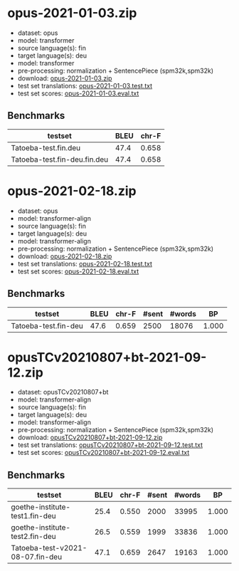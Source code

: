 # opus-2021-01-03.zip

* dataset: opus
* model: transformer
* source language(s): fin
* target language(s): deu
* model: transformer
* pre-processing: normalization + SentencePiece (spm32k,spm32k)
* download: [opus-2021-01-03.zip](https://object.pouta.csc.fi/Tatoeba-MT-models/fin-deu/opus-2021-01-03.zip)
* test set translations: [opus-2021-01-03.test.txt](https://object.pouta.csc.fi/Tatoeba-MT-models/fin-deu/opus-2021-01-03.test.txt)
* test set scores: [opus-2021-01-03.eval.txt](https://object.pouta.csc.fi/Tatoeba-MT-models/fin-deu/opus-2021-01-03.eval.txt)

## Benchmarks

| testset               | BLEU  | chr-F |
|-----------------------|-------|-------|
| Tatoeba-test.fin.deu 	| 47.4 	| 0.658 |
| Tatoeba-test.fin-deu.fin.deu 	| 47.4 	| 0.658 |








# opus-2021-02-18.zip

* dataset: opus
* model: transformer-align
* source language(s): fin
* target language(s): deu
* model: transformer-align
* pre-processing: normalization + SentencePiece (spm32k,spm32k)
* download: [opus-2021-02-18.zip](https://object.pouta.csc.fi/Tatoeba-MT-models/fin-deu/opus-2021-02-18.zip)
* test set translations: [opus-2021-02-18.test.txt](https://object.pouta.csc.fi/Tatoeba-MT-models/fin-deu/opus-2021-02-18.test.txt)
* test set scores: [opus-2021-02-18.eval.txt](https://object.pouta.csc.fi/Tatoeba-MT-models/fin-deu/opus-2021-02-18.eval.txt)

## Benchmarks

| testset | BLEU  | chr-F | #sent | #words | BP |
|---------|-------|-------|-------|--------|----|
| Tatoeba-test.fin-deu 	| 47.6 	| 0.659 	| 2500 	| 18076 	| 1.000 |


# opusTCv20210807+bt-2021-09-12.zip

* dataset: opusTCv20210807+bt
* model: transformer-align
* source language(s): fin
* target language(s): deu
* model: transformer-align
* pre-processing: normalization + SentencePiece (spm32k,spm32k)
* download: [opusTCv20210807+bt-2021-09-12.zip](https://object.pouta.csc.fi/Tatoeba-MT-models/fin-deu/opusTCv20210807+bt-2021-09-12.zip)
* test set translations: [opusTCv20210807+bt-2021-09-12.test.txt](https://object.pouta.csc.fi/Tatoeba-MT-models/fin-deu/opusTCv20210807+bt-2021-09-12.test.txt)
* test set scores: [opusTCv20210807+bt-2021-09-12.eval.txt](https://object.pouta.csc.fi/Tatoeba-MT-models/fin-deu/opusTCv20210807+bt-2021-09-12.eval.txt)

## Benchmarks

| testset | BLEU  | chr-F | #sent | #words | BP |
|---------|-------|-------|-------|--------|----|
| goethe-institute-test1.fin-deu 	| 25.4 	| 0.550 	| 2000 	| 33995 	| 1.000 |
| goethe-institute-test2.fin-deu 	| 26.5 	| 0.559 	| 1999 	| 33836 	| 1.000 |
| Tatoeba-test-v2021-08-07.fin-deu 	| 47.1 	| 0.659 	| 2647 	| 19163 	| 1.000 |

